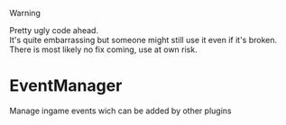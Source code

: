 > [!WARNING]  
> Pretty ugly code ahead.  
> It's quite embarrassing but someone might still use it even if it's broken.  
> There is most likely no fix coming, use at own risk.

# EventManager
Manage ingame events wich can be added by other plugins

